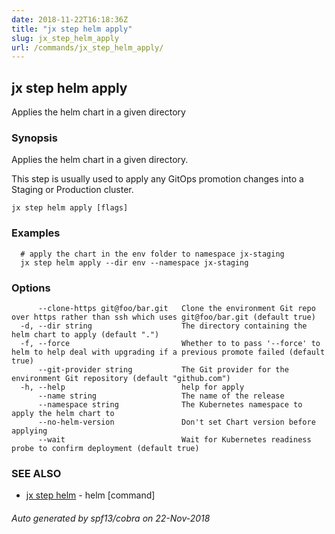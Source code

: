 ```yaml
---
date: 2018-11-22T16:18:36Z
title: "jx step helm apply"
slug: jx_step_helm_apply
url: /commands/jx_step_helm_apply/
---
```

## jx step helm apply

Applies the helm chart in a given directory

### Synopsis

Applies the helm chart in a given directory. 

This step is usually used to apply any GitOps promotion changes into a Staging or Production cluster.

```
jx step helm apply [flags]
```

### Examples

```
  # apply the chart in the env folder to namespace jx-staging
  jx step helm apply --dir env --namespace jx-staging
```

### Options

```
      --clone-https git@foo/bar.git   Clone the environment Git repo over https rather than ssh which uses git@foo/bar.git (default true)
  -d, --dir string                    The directory containing the helm chart to apply (default ".")
  -f, --force                         Whether to to pass '--force' to helm to help deal with upgrading if a previous promote failed (default true)
      --git-provider string           The Git provider for the environment Git repository (default "github.com")
  -h, --help                          help for apply
      --name string                   The name of the release
      --namespace string              The Kubernetes namespace to apply the helm chart to
      --no-helm-version               Don't set Chart version before applying
      --wait                          Wait for Kubernetes readiness probe to confirm deployment (default true)
```

### SEE ALSO

* [jx step helm](/commands/jx_step_helm/)	 - helm [command]

###### Auto generated by spf13/cobra on 22-Nov-2018
